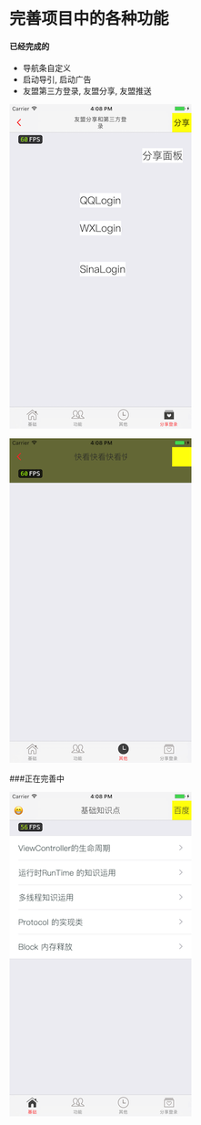 # 完善项目中的各种功能

#### 已经完成的

- 导航条自定义
- 启动导引, 启动广告
- 友盟第三方登录, 友盟分享, 友盟推送

![img-w150](./images/home4.png)

![img-w150](./images/home3.png)


###正在完善中

![img-w150](./images/home1.png)
